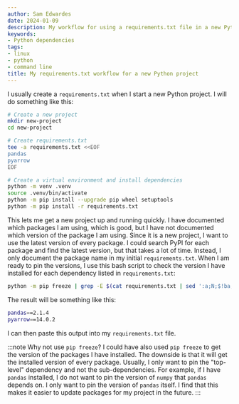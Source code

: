 ```yaml
---
author: Sam Edwardes
date: 2024-01-09
description: My workflow for using a requirements.txt file in a new Python project.
keywords:
- Python dependencies
tags:
- linux
- python
- command line
title: My requirements.txt workflow for a new Python project
---
```


I usually create a `requirements.txt` when I start a new Python project. I will do something like this:

```bash
# Create a new project
mkdir new-project
cd new-project

# Create requirements.txt
tee -a requirements.txt <<EOF
pandas
pyarrow
EOF

# Create a virtual environment and install dependencies
python -m venv .venv
source .venv/bin/activate
python -m pip install --upgrade pip wheel setuptools
python -m pip install -r requirements.txt
```

This lets me get a new project up and running quickly. I have documented which packages I am using, which is good, but I have not documented which version of the package I am using. Since it is a new project, I want to use the latest version of every package. I could search PyPI for each package and find the latest version, but that takes a lot of time. Instead, I only document the package name in my initial `requirements.txt`. When I am ready to pin the versions, I use this bash script to check the version I have installed for each dependency listed in `requirements.txt`:

```bash
python -m pip freeze | grep -E $(cat requirements.txt | sed ':a;N;$!ba;s/\n/==|/g')
```

The result will be something like this:

```bash
pandas==2.1.4
pyarrow==14.0.2
```

<!--truncate-->

I can then paste this output into my `requirements.txt` file.

:::note Why not use `pip freeze`?
I could have also used `pip freeze` to get the version of the packages I have installed. The downside is that it will get the installed version of every package. Usually, I only want to pin the "top-level" dependency and not the sub-dependencies. For example, if I have `pandas` installed, I do not want to pin the version of `numpy` that `pandas` depends on. I only want to pin the version of `pandas` itself. I find that this makes it easier to update packages for my project in the future.
:::